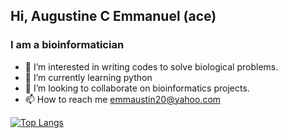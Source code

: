 ## Hi, Augustine C Emmanuel (ace)

### I am a bioinformatician
- 👀 I’m interested in writing codes to solve biological problems.
- 🌱 I’m currently learning python 
- 💞️ I’m looking to collaborate on bioinformatics projects. 
- 📫 How to reach me emmaustin20@yahoo.com

[![Top Langs](https://github-readme-stats.vercel.app/api/top-langs/?username=ace-bio)](https://github.com/ace-bio/github-readme-stats)

<!---
ace-bio/ace-bio is a ✨ special ✨ repository because its `README.md` (this file) appears on your GitHub profile.
You can click the Preview link to take a look at your changes.
--->
